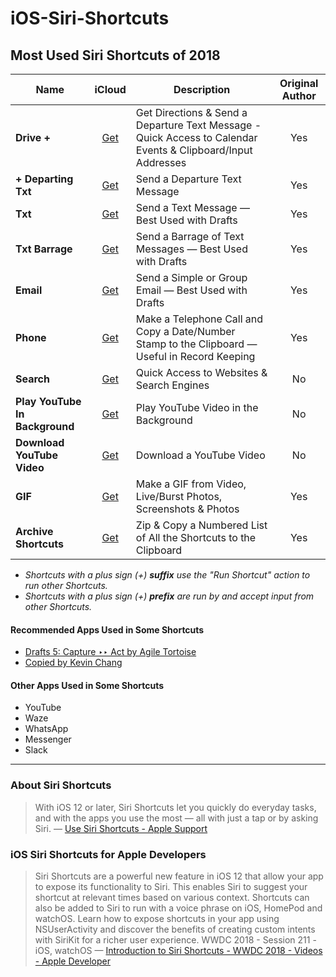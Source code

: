 # iOS-Siri-Shortcuts

## Most Used Siri Shortcuts of 2018

| Name | iCloud | Description | Original Author |
| ------------- | :----: | ----------- | :-------------: |
| **Drive +** | [Get](https://www.icloud.com/shortcuts/532330bc3f9840b8a42a770a87b5fe3e) | Get Directions & Send a Departure Text Message - Quick Access to Calendar Events & Clipboard/Input Addresses | Yes |
| **+ Departing Txt** | [Get](https://www.icloud.com/shortcuts/d055fd112a494df58322174d5de99a97) | Send a Departure Text Message | Yes |
| **Txt** | [Get](https://www.icloud.com/shortcuts/743441d97fb741558db6e86f1d0143d3) | Send a Text Message — Best Used with Drafts | Yes |
| **Txt Barrage** | [Get](https://www.icloud.com/shortcuts/152cf2331ef445bfafd6d79b0caa88af) | Send a Barrage of Text Messages — Best Used with Drafts | Yes |
| **Email** | [Get](https://www.icloud.com/shortcuts/2060bf2d6a6a4b3fb999f06c635f8f28) | Send a Simple or Group Email — Best Used with Drafts | Yes |
| **Phone** | [Get](https://www.icloud.com/shortcuts/bb25b684f8104dc08310eb123fdee64f) | Make a Telephone Call and Copy a Date/Number Stamp to the Clipboard — Useful in Record Keeping | Yes |
| **Search** | [Get](https://www.icloud.com/shortcuts/ca176f856ff74fae8bc64345b06e40e8) | Quick Access to Websites & Search Engines | No |
| **Play YouTube In Background** | [Get](https://www.icloud.com/shortcuts/3cb4d255932c4bccafb8031ec2adc442) | Play YouTube Video in the Background | No |
| **Download YouTube Video** | [Get](https://www.icloud.com/shortcuts/fe625f59b05d4096b618996feab30de8) | Download a YouTube Video | No |
| **GIF** | [Get](https://www.icloud.com/shortcuts/d8d8d476490641f68da68b995a25d43d) | Make a GIF from Video, Live/Burst Photos, Screenshots & Photos | Yes |
| **Archive Shortcuts** | [Get](https://www.icloud.com/shortcuts/5105583cd1fc43dbaffec13b7d7d3807) | Zip & Copy a Numbered List of All the Shortcuts to the Clipboard | Yes |

- *Shortcuts with a plus sign (+) **suffix** use the "Run Shortcut" action to run other Shortcuts.*
- *Shortcuts with a plus sign (+) **prefix** are run by and accept input from other Shortcuts.*

#### Recommended Apps Used in Some Shortcuts
* [Drafts 5: Capture ‣‣ Act by Agile Tortoise](https://itunes.apple.com/us/app/drafts-5-capture-act/id1236254471?mt=8)
* [Copied by Kevin Chang](https://itunes.apple.com/us/app/copied/id1015767349?mt=8)

#### Other Apps Used in Some Shortcuts
* YouTube
* Waze
* WhatsApp
* Messenger
* Slack

---

### About Siri Shortcuts
> With iOS 12 or later, Siri Shortcuts let you quickly do everyday tasks, and with the apps you use the most — all with just a tap or by asking Siri. — [Use Siri Shortcuts - Apple Support](https://support.apple.com/en-us/HT209055)

### iOS Siri Shortcuts for Apple Developers
> Siri Shortcuts are a powerful new feature in iOS 12 that allow your app to expose its functionality to Siri. This enables Siri to suggest your shortcut at relevant times based on various context. Shortcuts can also be added to Siri to run with a voice phrase on iOS, HomePod and watchOS. Learn how to expose shortcuts in your app using NSUserActivity and discover the benefits of creating custom intents with SiriKit for a richer user experience.
WWDC 2018 - Session 211 - iOS, watchOS — [Introduction to Siri Shortcuts - WWDC 2018 - Videos - Apple Developer](https://developer.apple.com/videos/play/wwdc2018/211/)